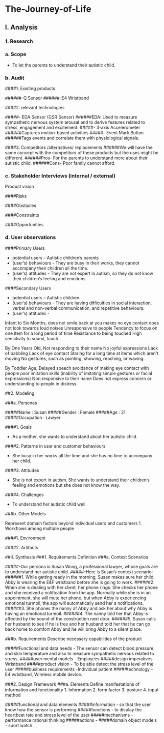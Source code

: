 # The-Journey-of-Life

## I. Analysis

### 1. Research

### a. Scope

-	To let the parents to understand their autistic child.

### b. Audit

####1. Existing products

######-Q Sensor 
######-E4 Wristband

####2. relevant technologies

#####-	EDA Sensor (GSR Sensor)
######EDA: Used to measure sympathetic nervous system arousal and to derive features related to stress, engagement and excitement.
#####-	3-axis Accelerometer
######Captures motion-based activities
#####-	Event Mark Button
######Tags events and correlate them with physiological signals.

####3. Competitors /alternatives/ replacements
######We will have the same concept with the competitors of these products but the uses might be different. 
######Pros- For the parents to understand more about their autistic child.
######Cons- Poor family cannot afford.



### c. Stakeholder Interviews (internal / external)

Product vision

####Risks

####Obstacles

####Constraints

####Opportunities


### d. User observations

####Primary Users

-	potential users – Autistic children’s parents
-	(user’s) behaviours -  They are busy in their works, they cannot accompany their children all the time.
-	(user’s) attitudes - They are not expert in autism, so they do not know their children’s feeling and emotions.

####Secondary Users
-	potential users – Autistic children
-	(user’s) behaviours -  They are having difficulties in social interaction, verbal and non-verbal communication, and repetitive behaviours.
-	(user’s) attitudes - 

Infant to Six Months,
does not smile back at you
makes no eye contact
does not look towards loud noises
Unresponsive to people
Tendency to focus on one item for a long period of time
Resistance to being touched
High sensitivity to sound, touch.


By One Years Old,
Not responding to their name
No joyful expressions
Lack of babbling
Lack of eye contact
Staring for a long time at items which aren't moving
No gestures, such as pointing, showing, reaching, or waving.

By Toddler Age,
Delayed speech
avoidance of making eye contact with people
poor imitation skills (inability of imitating simple gestures or facial expressions)
Non responsive to their name
Does not express concern or understanding to people in distress


##2. Modeling

###a. Personas

#####Name : Susan
#####Gender : Female
#####Age : 31
#####Occupation : Lawyer

####1. Goals

- As a mother, she wants to understand about her autistic child.

####2. Patterns in user and customer behaviours

- She busy in her works all the time and she has no time to accompany her child.

####3. Attitudes

- She is not expert in autism.  She wants to understand their children’s feeling and emotions but she does not know the way.

####4. Challenges

- To understand her autistic child well.

###b. Other Models

Represent domain factors beyond individual users and customers 1. Workflows among multiple people

####1. Environment

####2. Artifacts


##II. Synthesis
###1. Requirements Definition
###a. Context Scenarios

#####-Our persona is Susan Wong, a professional lawyer, whose goals are to understand her autistic child.
#####-Here is Susan’s context scenario:
######1.	While getting ready in the morning, Susan makes sure her child, Abby is wearing the E&F wristband before she is going to work.
######2.	When she is dealing with her client, her phone rings. She checks her phone and she received a notification from the app. Normally while she is in an appointment, she will mute her phone, but when Abby is experiencing emotional turmoil, the app will automatically send her a notifications. 
######3.	She phones the nanny of Abby and ask her about why Abby is having an emotional turmoil.
######4.	The nanny told her that Abby is affected by the sound of the construction next door.
######5.	Susan calls her husband to see if he is free and her husband told her that he can go back home to comfort Abby and he will bring Abby to a silent place.


###b. Requirements
Describe necessary capabilities of the product

#####Functional and data needs - The sensor can detect blood pressure, and skin temperature and also to measure sympathetic nervous  related to stress.
#####user mental models - Employees
#####design imperatives - Wristband
#####product vision - To be able detect the stress level of the user
#####business requirements -Individual patient 
#####technology - E4 wristband, Wireless mobile device.

###2. Design Framework
###a. Elements
Deﬁne manifestations of information and functionality 1. Information 2. form factor 3. posture 4. input method

#####functional and data elements 
#####information - so that the user know how the sensor is performing
#####functions - to display the heartbeat rate and stress level of the user
#####mechanisms - performance rational thinking
#####actions - 
#####domain object models - sport watch

